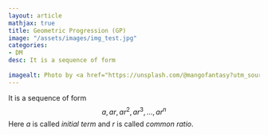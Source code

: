 ```yaml
---
layout: article
mathjax: true
title: Geometric Progression (GP)
image: "/assets/images/img_test.jpg"
categories:
- DM
desc: It is a sequence of form
 
imagealt: Photo by <a href="https://unsplash.com/@mangofantasy?utm_source=unsplash&utm_medium=referral&utm_content=creditCopyText">Tim Johnson</a> on <a href="https://unsplash.com/s/photos/logic?utm_source=unsplash&utm_medium=referral&utm_content=creditCopyText">Unsplash</a>
---
```

It is a sequence of form
$$a, ar, ar^2, ar^3, \dots, ar^n$$
Here $a$ is called *initial term* and $r$ is called *common ratio*.